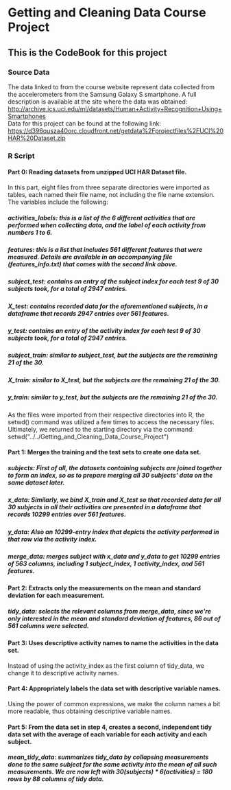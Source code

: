 # Getting and Cleaning Data Course Project
## This is the CodeBook for this project
### Source Data
The data linked to from the course website represent data collected from the accelerometers from the Samsung Galaxy S smartphone. A full description is available at the site where the data was obtained:\
http://archive.ics.uci.edu/ml/datasets/Human+Activity+Recognition+Using+Smartphones \
Data for this project can be found at the following link: \
https://d396qusza40orc.cloudfront.net/getdata%2Fprojectfiles%2FUCI%20HAR%20Dataset.zip

### R Script
#### Part 0: Reading datasets from unzipped UCI HAR Dataset file. 
In this part, eight files from three separate directories were imported as tables, each named their file name, not including the file name extension. The variables include the following:
#####  activities_labels: this is a list of the 6 different activities that are performed when collecting data, and the label of each activity from numbers 1 to 6.
#####  features: this is a list that includes 561 different features that were measured. Details are available in an accompanying file (features_info.txt) that comes with the second link above. 
#####  subject_test: contains an entry of the subject index for each test 9 of 30 subjects took, for a total of 2947 entries.
#####  X_test: contains recorded data for the aforementioned subjects, in a dataframe that records 2947 entries over 561 features. 
#####  y_test: contains an entry of the activity index for each test 9 of 30 subjects took, for a total of 2947 entries.
#####  subject_train: similar to subject_test, but the subjects are the remaining 21 of the 30.
#####  X_train: similar to X_test, but the subjects are the remaining 21 of the 30.
#####  y_train: similar to y_test, but the subjects are the remaining 21 of the 30.
As the files were imported from their respective directories into R, the setwd() command was utilized a few times to access the necessary files. Ultimately, we returned to the starting directory via the command:\
setwd("../../Getting_and_Cleaning_Data_Course_Project")

#### Part 1: Merges the training and the test sets to create one data set. 
##### subjects: First of all, the datasets containing subjects are joined together to form an index, so as to prepare merging all 30 subjects' data on the same dataset later.
##### x_data: Similarly, we bind X_train and X_test so that recorded data for all 30 subjects in all their activities are presented in a dataframe that records 10299 entries over 561 features.
##### y_data: Also an 10299-entry index that depicts the activity performed in that row via the activity index.
##### merge_data: merges subject with x_data and y_data to get 10299 entries of 563 columns, including 1 subject_index, 1 activity_index, and 561 features.
#### Part 2: Extracts only the measurements on the mean and standard deviation for each measurement. 
##### tidy_data: selects the relevant columns from merge_data, since we're only interested in the mean and standard deviation of features, 86 out of 561 columns were selected.
#### Part 3: Uses descriptive activity names to name the activities in the data set. 
Instead of using the activity_index as the first column of tidy_data, we change it to descriptive activity names.
#### Part 4: Appropriately labels the data set with descriptive variable names.
Using the power of common expressions, we make the column names a bit more readable, thus obtaining descriptive variable names.
#### Part 5: From the data set in step 4, creates a second, independent tidy data set with the average of each variable for each activity and each subject. 
##### mean_tidy_data: summarizes tidy_data by collapsing measurements done to the same subject for the same activity into the mean of all such measurements. We are now left with 30(subjects) * 6(activities) = 180 rows by 88 columns of tidy data.
